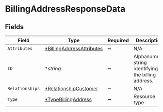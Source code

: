 # BillingAddressResponseData


## Fields

| Field                                                                        | Type                                                                         | Required                                                                     | Description                                                                  | Example                                                                      |
| ---------------------------------------------------------------------------- | ---------------------------------------------------------------------------- | ---------------------------------------------------------------------------- | ---------------------------------------------------------------------------- | ---------------------------------------------------------------------------- |
| `Attributes`                                                                 | [*BillingAddressAttributes](../../models/shared/billingaddressattributes.md) | :heavy_minus_sign:                                                           | N/A                                                                          |                                                                              |
| `ID`                                                                         | **string*                                                                    | :heavy_minus_sign:                                                           | Alphanumeric string identifying the billing address.                         | 3DTWpamEUGISvrUiDWkesQ                                                       |
| `Relationships`                                                              | [*RelationshipCustomer](../../models/shared/relationshipcustomer.md)         | :heavy_minus_sign:                                                           | N/A                                                                          |                                                                              |
| `Type`                                                                       | [*TypeBillingAddress](../../models/shared/typebillingaddress.md)             | :heavy_minus_sign:                                                           | Resource type                                                                |                                                                              |